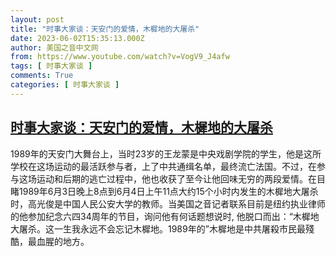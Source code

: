 ```yaml
---
layout: post
title: "时事大家谈：天安门的爱情，木樨地的大屠杀"
date: 2023-06-02T15:35:13.000Z
author: 美国之音中文网
from: https://www.youtube.com/watch?v=VogV9_J4afw
tags: [ 时事大家谈 ]
comments: True
categories: [ 时事大家谈 ]
---
```

<!--1685720113000-->
[时事大家谈：天安门的爱情，木樨地的大屠杀](https://www.youtube.com/watch?v=VogV9_J4afw)
------

<div>
1989年的天安门大舞台上，当时23岁的王龙蒙是中央戏剧学院的学生，他是这所学校在这场运动的最活跃参与者，上了中共通缉名单，最终流亡法国。不过，在参与这场运动和后期的逃亡过程中，他也收获了至今让他回味无穷的两段爱情。在目睹1989年6月3日晚上8点到6月4日上午11点大约15个小时内发生的木樨地大屠杀时，高光俊是中国人民公安大学的教师。当美国之音记者联系目前是纽约执业律师的他参加纪念六四34周年的节目，询问他有何话题想说时, 他脱口而出：“木樨地大屠杀。这一生我永远不会忘记木樨地。1989年的”木樨地是中共屠殺市民最殘酷，最血腥的地方。
</div>
